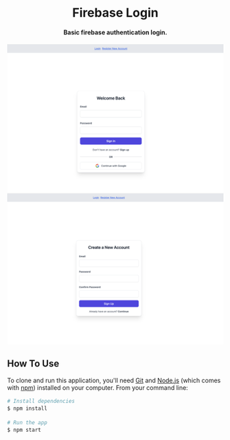 
<h1 align="center">
  <br>
  Firebase Login
  <br>
</h1>

<h4 align="center">Basic firebase authentication login.</h4>

<img src="./src/static/login.png">
<img src="./src/static/newAccount.png">

## How To Use

To clone and run this application, you'll need [Git](https://git-scm.com) and [Node.js](https://nodejs.org/en/download/) (which comes with [npm](http://npmjs.com)) installed on your computer. From your command line:

```bash
# Install dependencies
$ npm install

# Run the app
$ npm start
```
